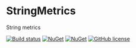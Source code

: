 # StringMetrics
String metrics

[![Build status](https://ci.appveyor.com/api/projects/status/uuedh5o8ivau0ajd/branch/master?svg=true)](https://ci.appveyor.com/project/boraaros/stringmetrics)
[![NuGet](https://img.shields.io/nuget/v/StringMetrics.svg)](https://www.nuget.org/packages/StringMetrics)
[![NuGet](https://img.shields.io/nuget/dt/StringMetrics.svg)](https://github.com/boraaros/StringMetrics)
[![GitHub license](https://img.shields.io/badge/license-MIT-blue.svg)](https://github.com/boraaros/StringMetrics/blob/master/LICENSE)
